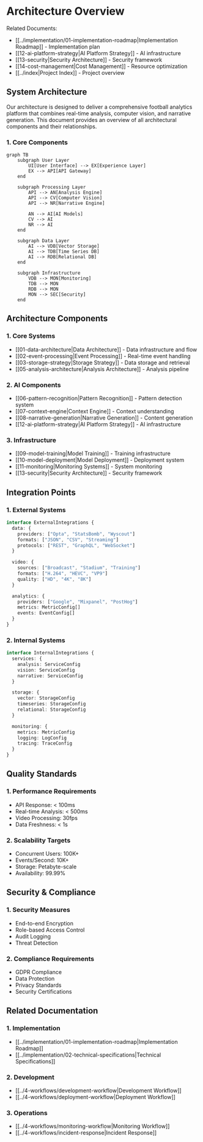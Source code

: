 # Architecture Overview

Related Documents:
- [[../implementation/01-implementation-roadmap|Implementation Roadmap]] - Implementation plan
- [[12-ai-platform-strategy|AI Platform Strategy]] - AI infrastructure
- [[13-security|Security Architecture]] - Security framework
- [[14-cost-management|Cost Management]] - Resource optimization
- [[../index|Project Index]] - Project overview

## System Architecture

Our architecture is designed to deliver a comprehensive football analytics platform that combines real-time analysis, computer vision, and narrative generation. This document provides an overview of all architectural components and their relationships.

### 1. Core Components
```mermaid
graph TB
    subgraph User Layer
        UI[User Interface] --> EX[Experience Layer]
        EX --> API[API Gateway]
    end
    
    subgraph Processing Layer
        API --> AN[Analysis Engine]
        API --> CV[Computer Vision]
        API --> NR[Narrative Engine]
        
        AN --> AI[AI Models]
        CV --> AI
        NR --> AI
    end
    
    subgraph Data Layer
        AI --> VDB[Vector Storage]
        AI --> TDB[Time Series DB]
        AI --> RDB[Relational DB]
    end
    
    subgraph Infrastructure
        VDB --> MON[Monitoring]
        TDB --> MON
        RDB --> MON
        MON --> SEC[Security]
    end
```

## Architecture Components

### 1. Core Systems
- [[01-data-architecture|Data Architecture]] - Data infrastructure and flow
- [[02-event-processing|Event Processing]] - Real-time event handling
- [[03-storage-strategy|Storage Strategy]] - Data storage and retrieval
- [[05-analysis-architecture|Analysis Architecture]] - Analysis pipeline

### 2. AI Components
- [[06-pattern-recognition|Pattern Recognition]] - Pattern detection system
- [[07-context-engine|Context Engine]] - Context understanding
- [[08-narrative-generation|Narrative Generation]] - Content generation
- [[12-ai-platform-strategy|AI Platform Strategy]] - AI infrastructure

### 3. Infrastructure
- [[09-model-training|Model Training]] - Training infrastructure
- [[10-model-deployment|Model Deployment]] - Deployment system
- [[11-monitoring|Monitoring Systems]] - System monitoring
- [[13-security|Security Architecture]] - Security framework

## Integration Points

### 1. External Systems
```typescript
interface ExternalIntegrations {
  data: {
    providers: ["Opta", "StatsBomb", "Wyscout"]
    formats: ["JSON", "CSV", "Streaming"]
    protocols: ["REST", "GraphQL", "WebSocket"]
  }

  video: {
    sources: ["Broadcast", "Stadium", "Training"]
    formats: ["H.264", "HEVC", "VP9"]
    quality: ["HD", "4K", "8K"]
  }

  analytics: {
    providers: ["Google", "Mixpanel", "PostHog"]
    metrics: MetricConfig[]
    events: EventConfig[]
  }
}
```

### 2. Internal Systems
```typescript
interface InternalIntegrations {
  services: {
    analysis: ServiceConfig
    vision: ServiceConfig
    narrative: ServiceConfig
  }

  storage: {
    vector: StorageConfig
    timeseries: StorageConfig
    relational: StorageConfig
  }

  monitoring: {
    metrics: MetricConfig
    logging: LogConfig
    tracing: TraceConfig
  }
}
```

## Quality Standards

### 1. Performance Requirements
- API Response: < 100ms
- Real-time Analysis: < 500ms
- Video Processing: 30fps
- Data Freshness: < 1s

### 2. Scalability Targets
- Concurrent Users: 100K+
- Events/Second: 10K+
- Storage: Petabyte-scale
- Availability: 99.99%

## Security & Compliance

### 1. Security Measures
- End-to-end Encryption
- Role-based Access Control
- Audit Logging
- Threat Detection

### 2. Compliance Requirements
- GDPR Compliance
- Data Protection
- Privacy Standards
- Security Certifications

## Related Documentation

### 1. Implementation
- [[../implementation/01-implementation-roadmap|Implementation Roadmap]]
- [[../implementation/02-technical-specifications|Technical Specifications]]

### 2. Development
- [[../4-workflows/development-workflow|Development Workflow]]
- [[../4-workflows/deployment-workflow|Deployment Workflow]]

### 3. Operations
- [[../4-workflows/monitoring-workflow|Monitoring Workflow]]
- [[../4-workflows/incident-response|Incident Response]] 